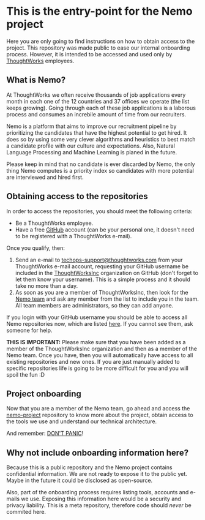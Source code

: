 # This is the entry-point for the Nemo project

Here you are only going to find instructions on how to obtain access to the project. This repository was made public to ease our internal onboarding process. However, it is intended to be accessed and used only by [ThoughtWorks](http://thoughtworks.com) employees.

## What is Nemo?

At ThoughtWorks we often receive thousands of job applications every month in each one of the 12 countries and 37 offices we operate (the list keeps growing). Going through each of these job applications is a laborous process and consumes an increbile amount of time from our recruiters.

Nemo is a platform that aims to improve our recruitment pipeline by prioritizing the candidates that have the highest potential to get hired. It does so by using some very clever algorithms and heuristics to best match a candidate profile with our culture and expectations. Also, Natural Language Processing and Machine Learning is planed in the future. 

Please keep in mind that no candidate is ever discarded by Nemo, the only thing Nemo computes is a priority index so candidates with more potential are interviewed and hired first.

## Obtaining access to the repositories

In order to access the repositories, you should meet the following criteria:

- Be a ThoughtWorks employee.
- Have a free [GitHub](https://github.com/join) account (can be your personal one, it doesn't need to be registered with a ThoughtWorks e-mail).

Once you qualify, then:

1. Send an e-mail to techops-support@thoughtworks.com from your ThoughtWorks e-mail account, requesting your GitHub username be included in the [ThoughtWorksInc](https://github.com/ThoughtWorksInc) organization on GitHub (don't forget to let them know your username). This is a simple process and it should take no more than a day.
2. As soon as you are a member of ThoughtWorksInc, then look for the [Nemo team](https://github.com/orgs/ThoughtWorksInc/teams/nemo) and ask any member from the list to include you in the team. All team members are administrators, so they can add anyone.

If you login with your GitHub username you should be able to access all Nemo repositories now, which are listed [here](https://github.com/orgs/ThoughtWorksInc/teams/nemo/repositories). If you cannot see them, ask someone for help.

**THIS IS IMPORTANT:** Please make sure that you have been added as a member of the ThoughtWorksInc organization and then as a member of the Nemo team. Once you have, then you will automatically have access to all existing repositories and new ones. If you are just manually added to specific repositories life is going to be more difficult for you and you will spoil the fun :D

## Project onboarding

Now that you are a member of the Nemo team, go ahead and access the [nemo-project](https://github.com/ThoughtWorksInc/nemo-project) repository to know more about the project, obtain access to the tools we use and understand our technical architecture.

And remember: [DON'T PANIC](https://en.wikipedia.org/wiki/Phrases_from_The_Hitchhiker%27s_Guide_to_the_Galaxy#Don.27t_Panic)!

## Why not include onboarding information here?

Because this is a public repository and the Nemo project contains confidential information. We are not ready to expose it to the public yet. Maybe in the future it could be disclosed as open-source.

Also, part of the onboarding process requires listing tools, accounts and e-mails we use. Exposing this information here would be a security and privacy liability. This is a meta repository, therefore code should *never* be commited here.
